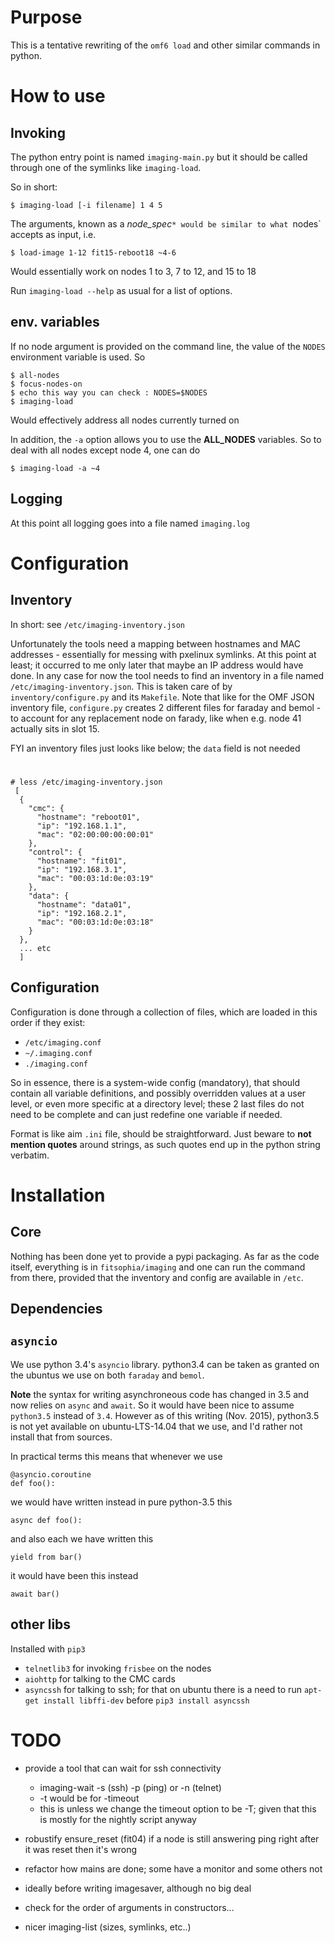 # Purpose

This is a tentative rewriting of the `omf6 load` and other similar commands in python.

# How to use

## Invoking

The python entry point is named `imaging-main.py` but it should be called through one of the symlinks like `imaging-load`.

So in short:

    $ imaging-load [-i filename] 1 4 5
    
The arguments, known as a *node_spec*`* would be similar to what `nodes` accepts as input, i.e.

    $ load-image 1-12 fit15-reboot18 ~4-6

Would essentially work on nodes 1 to 3, 7 to 12, and 15 to 18

Run `imaging-load --help` as usual for a list of options.

## env. variables    

If no node argument is provided on the command line, the value of the `NODES` environment variable is used. So 

    $ all-nodes
    $ focus-nodes-on
    $ echo this way you can check : NODES=$NODES
    $ imaging-load

Would effectively address all nodes currently turned on

In addition, the `-a` option allows you to use the **ALL_NODES** variables. So to deal with all nodes except node 4, one can do

    $ imaging-load -a ~4 
    

## Logging

At this point all logging goes into a file named `imaging.log`
 
# Configuration

## Inventory

In short: see `/etc/imaging-inventory.json`

Unfortunately the tools need a mapping between hostnames and MAC addresses - essentially for messing with pxelinux symlinks. At this point at least; it occurred to me only later that maybe an IP address would have done. In any case for now the tool needs to find an inventory in a file named	`/etc/imaging-inventory.json`. This is taken care of by  `inventory/configure.py` and its `Makefile`. Note that like for the OMF JSON inventory file, `configure.py` creates 2 different files for faraday and bemol - to account for any replacement node on farady, like when e.g. node 41 actually sits in slot 15.

FYI an inventory files just looks like below; the `data` field is not needed

#
    # less /etc/imaging-inventory.json
     [
      {
        "cmc": {
          "hostname": "reboot01",
          "ip": "192.168.1.1",
          "mac": "02:00:00:00:00:01"
        },
        "control": {
          "hostname": "fit01",
          "ip": "192.168.3.1",
          "mac": "00:03:1d:0e:03:19"
        },
        "data": {
          "hostname": "data01",
          "ip": "192.168.2.1",
          "mac": "00:03:1d:0e:03:18"
        }
      },
      ... etc
      ]

## Configuration

Configuration is done through a collection of files, which are loaded in this order if they exist:

 * `/etc/imaging.conf`
 * `~/.imaging.conf`
 * `./imaging.conf`

 So in essence, there is a system-wide config (mandatory), that should contain all variable definitions, and possibly overridden values at a user level, or even more specific at a directory level; these 2 last files do not need to be complete and can just redefine one variable if needed.
 
 Format is like aim	 `.ini` file, should be straightforward. Just beware to **not mention quotes** around strings, as such quotes end up in the python string verbatim.

# Installation

## Core

Nothing has been done yet to provide a pypi packaging. As far as the code itself, everything is in `fitsophia/imaging` and one can run the command from there, provided that the inventory and config are available in `/etc`. 


## Dependencies

## `asyncio`

We use python 3.4's `asyncio` library. python3.4 can be taken as granted on the ubuntus we use on both `faraday` and `bemol`. 

**Note** the syntax for writing asynchroneous code has changed in 3.5 and now relies on `async` and `await`. So it would have been nice to assume `python3.5` instead of `3.4`. However as of this writing (Nov. 2015), python3.5 is not yet available on ubuntu-LTS-14.04 that we use, and I'd rather not install that from sources.

In practical terms this means that whenever we use 

    @asyncio.coroutine
    def foo():
    
we would have written instead in pure python-3.5 this

    async def foo():
    
and also each we have written this

    yield from bar()
    
it would have been this instead

    await bar()


## other libs

Installed with `pip3`

* `telnetlib3` for invoking `frisbee` on the nodes
* `aiohttp` for talking to the CMC cards
* `asyncssh` for talking to ssh; for that on ubuntu there is a need to run `apt-get install libffi-dev` before `pip3 install asyncssh`


# TODO

* provide a tool that can wait for ssh connectivity
  * imaging-wait -s (ssh) -p (ping) or -n (telnet) 
  * -t would be for -timeout
  * this is unless we change the timeout option to be -T; given that this is mostly for the nightly script anyway

* robustify ensure_reset (fit04)
  if a node is still answering ping right after it was reset then it's wrong

* refactor how mains are done; some have a monitor and some others not
* ideally before writing imagesaver, although no big deal
 
* check for the order of arguments in constructors...

* nicer imaging-list (sizes, symlinks, etc..)
